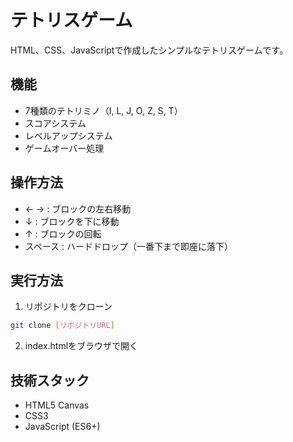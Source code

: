 # テトリスゲーム

HTML、CSS、JavaScriptで作成したシンプルなテトリスゲームです。

## 機能

- 7種類のテトリミノ（I, L, J, O, Z, S, T）
- スコアシステム
- レベルアップシステム
- ゲームオーバー処理

## 操作方法

- ← → : ブロックの左右移動
- ↓ : ブロックを下に移動
- ↑ : ブロックの回転
- スペース : ハードドロップ（一番下まで即座に落下）

## 実行方法

1. リポジトリをクローン
```bash
git clone [リポジトリURL]
```

2. index.htmlをブラウザで開く

## 技術スタック

- HTML5 Canvas
- CSS3
- JavaScript (ES6+)